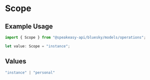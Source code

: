 # Scope

## Example Usage

```typescript
import { Scope } from "@speakeasy-api/bluesky/models/operations";

let value: Scope = "instance";
```

## Values

```typescript
"instance" | "personal"
```